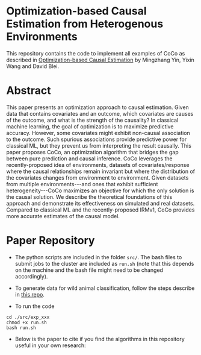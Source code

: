 # Optimization-based Causal Estimation from Heterogenous Environments
This repository contains the code to implement all examples of CoCo as described in [Optimization-based Causal Estimation]() by Mingzhang Yin, Yixin Wang and David Blei.


# Abstract

This paper presents an optimization approach to causal estimation. Given data that contains covariates and an outcome, 
which covariates are causes of the outcome, and what is the strength of the causality? In classical machine learning, 
the goal of optimization is to maximize predictive accuracy. However, some covariates might exhibit non-causal association
to the outcome. Such spurious associations provide predictive power for classical ML, but they prevent us from interpreting
the result causally.  This paper proposes CoCo, an optimization algorithm that bridges the gap between pure prediction and 
causal inference. CoCo leverages the recently-proposed idea of environments, datasets of covariates/response where the causal
relationships remain invariant but where the distribution of the covariates changes from environment to environment. Given 
datasets from multiple environments---and ones that exhibit sufficient heterogeneity---CoCo maximizes an objective for which
the only solution is the causal solution. We describe the theoretical foundations of this approach and demonstrate its 
effectiveness on simulated and real datasets. Compared to classical ML and the recently-proposed IRMv1, CoCo provides more
accurate estimates of the causal model.

# Paper Repository

* The python scripts are included in the folder `src/`. The bash files to submit jobs to the cluster are included as `run.sh` (note that this depends on the machine and the bash file might need to be changed accordingly).

* To generate data for wild animal classification, follow the steps describe in [this repo](https://github.com/fastforwardlabs/causality-for-ml). 

* To run the code
```
cd ./src/exp_xxx
chmod +x run.sh
bash run.sh
```

* Below is the paper to cite if you find the algorithms in this repository useful in your own research:
```
```
